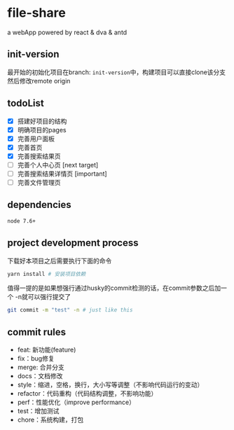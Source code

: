 # file-share
a webApp powered by react &amp; dva &amp; antd

## init-version
最开始的初始化项目在branch: `init-version`中，构建项目可以直接clone该分支然后修改remote origin

## todoList
- [x] 搭建好项目的结构
- [x] 明确项目的pages
- [x] 完善用户面板
- [x] 完善首页
- [x] 完善搜索结果页
- [ ] 完善个人中心页 [next target]
- [ ] 完善搜索结果详情页 [important]
- [ ] 完善文件管理页

## dependencies
```bash
node 7.6+
```

## project development process
下载好本项目之后需要执行下面的命令
```bash
yarn install # 安装项目依赖
```
值得一提的是如果想强行通过husky的commit检测的话，在commit参数之后加一个 -n就可以强行提交了

```bash
git commit -m "test" -n # just like this
```

## commit rules

* feat: 新功能(feature)
* fix：bug修复
* merge: 合并分支
* docs：文档修改
* style：缩进，空格，换行，大小写等调整（不影响代码运行的变动）
* refactor：代码重构（代码结构调整，不影响功能）
* perf：性能优化（improve performance）
* test：增加测试
* chore：系统构建，打包